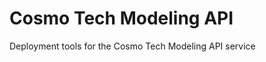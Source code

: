 <!--
SPDX-FileCopyrightText: Copyright (C) 2023-2025 Cosmo Tech
SPDX-License-Identifier: LicenseRef-CosmoTech
-->
# Cosmo Tech Modeling API

Deployment tools for the Cosmo Tech Modeling API service
